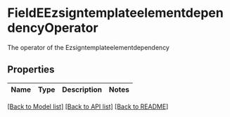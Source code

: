 # FieldEEzsigntemplateelementdependencyOperator

The operator of the Ezsigntemplateelementdependency

## Properties
Name | Type | Description | Notes
------------ | ------------- | ------------- | -------------

[[Back to Model list]](../README.md#documentation-for-models) [[Back to API list]](../README.md#documentation-for-api-endpoints) [[Back to README]](../README.md)


